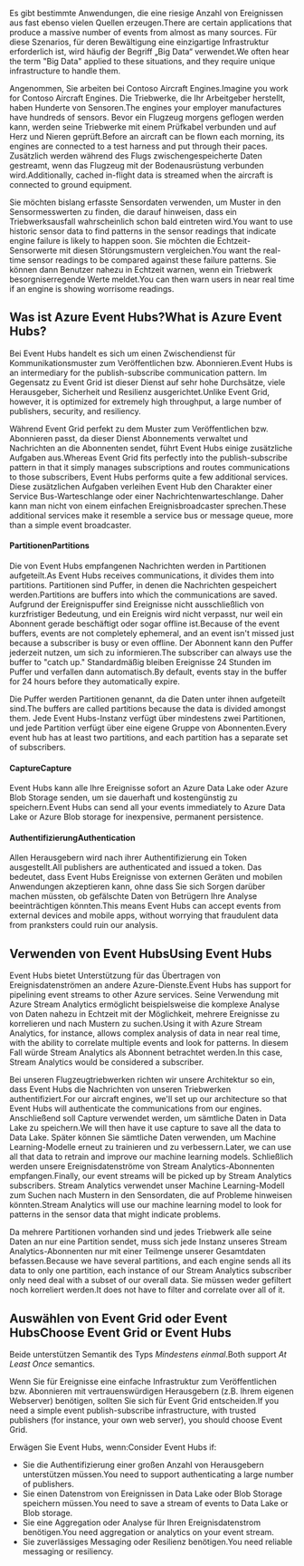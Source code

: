 <span data-ttu-id="2494b-101">Es gibt bestimmte Anwendungen, die eine riesige Anzahl von Ereignissen aus fast ebenso vielen Quellen erzeugen.</span><span class="sxs-lookup"><span data-stu-id="2494b-101">There are certain applications that produce a massive number of events from almost as many sources.</span></span> <span data-ttu-id="2494b-102">Für diese Szenarios, für deren Bewältigung eine einzigartige Infrastruktur erforderlich ist, wird häufig der Begriff „Big Data“ verwendet.</span><span class="sxs-lookup"><span data-stu-id="2494b-102">We often hear the term "Big Data" applied to these situations, and they require unique infrastructure to handle them.</span></span>

<span data-ttu-id="2494b-103">Angenommen, Sie arbeiten bei Contoso Aircraft Engines.</span><span class="sxs-lookup"><span data-stu-id="2494b-103">Imagine you work for Contoso Aircraft Engines.</span></span> <span data-ttu-id="2494b-104">Die Triebwerke, die Ihr Arbeitgeber herstellt, haben Hunderte von Sensoren.</span><span class="sxs-lookup"><span data-stu-id="2494b-104">The engines your employer manufactures have hundreds of sensors.</span></span> <span data-ttu-id="2494b-105">Bevor ein Flugzeug morgens geflogen werden kann, werden seine Triebwerke mit einem Prüfkabel verbunden und auf Herz und Nieren geprüft.</span><span class="sxs-lookup"><span data-stu-id="2494b-105">Before an aircraft can be flown each morning, its engines are connected to a test harness and put through their paces.</span></span> <span data-ttu-id="2494b-106">Zusätzlich werden während des Flugs zwischengespeicherte Daten gestreamt, wenn das Flugzeug mit der Bodenausrüstung verbunden wird.</span><span class="sxs-lookup"><span data-stu-id="2494b-106">Additionally, cached in-flight data is streamed when the aircraft is connected to ground equipment.</span></span>

<span data-ttu-id="2494b-107">Sie möchten bislang erfasste Sensordaten verwenden, um Muster in den Sensormesswerten zu finden, die darauf hinweisen, dass ein Triebwerksausfall wahrscheinlich schon bald eintreten wird.</span><span class="sxs-lookup"><span data-stu-id="2494b-107">You want to use historic sensor data to find patterns in the sensor readings that indicate engine failure is likely to happen soon.</span></span> <span data-ttu-id="2494b-108">Sie möchten die Echtzeit-Sensorwerte mit diesen Störungsmustern vergleichen.</span><span class="sxs-lookup"><span data-stu-id="2494b-108">You want the real-time sensor readings to be compared against these failure patterns.</span></span> <span data-ttu-id="2494b-109">Sie können dann Benutzer nahezu in Echtzeit warnen, wenn ein Triebwerk besorgniserregende Werte meldet.</span><span class="sxs-lookup"><span data-stu-id="2494b-109">You can then warn users in near real time if an engine is showing worrisome readings.</span></span>

## <a name="what-is-azure-event-hubs"></a><span data-ttu-id="2494b-110">Was ist Azure Event Hubs?</span><span class="sxs-lookup"><span data-stu-id="2494b-110">What is Azure Event Hubs?</span></span>

<span data-ttu-id="2494b-111">Bei Event Hubs handelt es sich um einen Zwischendienst für Kommunikationsmuster zum Veröffentlichen bzw. Abonnieren.</span><span class="sxs-lookup"><span data-stu-id="2494b-111">Event Hubs is an intermediary for the publish-subscribe communication pattern.</span></span> <span data-ttu-id="2494b-112">Im Gegensatz zu Event Grid ist dieser Dienst auf sehr hohe Durchsätze, viele Herausgeber, Sicherheit und Resilienz ausgerichtet.</span><span class="sxs-lookup"><span data-stu-id="2494b-112">Unlike Event Grid, however, it is optimized for extremely high throughput, a large number of publishers, security, and resiliency.</span></span>

<span data-ttu-id="2494b-113">Während Event Grid perfekt zu dem Muster zum Veröffentlichen bzw. Abonnieren passt, da dieser Dienst Abonnements verwaltet und Nachrichten an die Abonnenten sendet, führt Event Hubs einige zusätzliche Aufgaben aus.</span><span class="sxs-lookup"><span data-stu-id="2494b-113">Whereas Event Grid fits perfectly into the publish-subscribe pattern in that it simply manages subscriptions and routes communications to those subscribers, Event Hubs performs quite a few additional services.</span></span> <span data-ttu-id="2494b-114">Diese zusätzlichen Aufgaben verleihen Event Hub den Charakter einer Service Bus-Warteschlange oder einer Nachrichtenwarteschlange. Daher kann man nicht von einem einfachen Ereignisbroadcaster sprechen.</span><span class="sxs-lookup"><span data-stu-id="2494b-114">These additional services make it resemble a service bus or message queue, more than a simple event broadcaster.</span></span>

#### <a name="partitions"></a><span data-ttu-id="2494b-115">Partitionen</span><span class="sxs-lookup"><span data-stu-id="2494b-115">Partitions</span></span> ####
<span data-ttu-id="2494b-116">Die von Event Hubs empfangenen Nachrichten werden in Partitionen aufgeteilt.</span><span class="sxs-lookup"><span data-stu-id="2494b-116">As Event Hubs receives communications, it divides them into partitions.</span></span> <span data-ttu-id="2494b-117">Partitionen sind Puffer, in denen die Nachrichten gespeichert werden.</span><span class="sxs-lookup"><span data-stu-id="2494b-117">Partitions are buffers into which the communications are saved.</span></span> <span data-ttu-id="2494b-118">Aufgrund der Ereignispuffer sind Ereignisse nicht ausschließlich von kurzfristiger Bedeutung, und ein Ereignis wird nicht verpasst, nur weil ein Abonnent gerade beschäftigt oder sogar offline ist.</span><span class="sxs-lookup"><span data-stu-id="2494b-118">Because of the event buffers, events are not completely ephemeral, and an event isn't missed just because a subscriber is busy or even offline.</span></span> <span data-ttu-id="2494b-119">Der Abonnent kann den Puffer jederzeit nutzen, um sich zu informieren.</span><span class="sxs-lookup"><span data-stu-id="2494b-119">The subscriber can always use the buffer to "catch up."</span></span> <span data-ttu-id="2494b-120">Standardmäßig bleiben Ereignisse 24 Stunden im Puffer und verfallen dann automatisch.</span><span class="sxs-lookup"><span data-stu-id="2494b-120">By default, events stay in the buffer for 24 hours before they automatically expire.</span></span>

<span data-ttu-id="2494b-121">Die Puffer werden Partitionen genannt, da die Daten unter ihnen aufgeteilt sind.</span><span class="sxs-lookup"><span data-stu-id="2494b-121">The buffers are called partitions because the data is divided amongst them.</span></span> <span data-ttu-id="2494b-122">Jede Event Hubs-Instanz verfügt über mindestens zwei Partitionen, und jede Partition verfügt über eine eigene Gruppe von Abonnenten.</span><span class="sxs-lookup"><span data-stu-id="2494b-122">Every event hub has at least two partitions, and each partition has a separate set of subscribers.</span></span>

#### <a name="capture"></a><span data-ttu-id="2494b-123">Capture</span><span class="sxs-lookup"><span data-stu-id="2494b-123">Capture</span></span> ####
<span data-ttu-id="2494b-124">Event Hubs kann alle Ihre Ereignisse sofort an Azure Data Lake oder Azure Blob Storage senden, um sie dauerhaft und kostengünstig zu speichern.</span><span class="sxs-lookup"><span data-stu-id="2494b-124">Event Hubs can send all your events immediately to Azure Data Lake or Azure Blob storage for inexpensive, permanent persistence.</span></span>

#### <a name="authentication"></a><span data-ttu-id="2494b-125">Authentifizierung</span><span class="sxs-lookup"><span data-stu-id="2494b-125">Authentication</span></span> ####
<span data-ttu-id="2494b-126">Allen Herausgebern wird nach ihrer Authentifizierung ein Token ausgestellt.</span><span class="sxs-lookup"><span data-stu-id="2494b-126">All publishers are authenticated and issued a token.</span></span> <span data-ttu-id="2494b-127">Das bedeutet, dass Event Hubs Ereignisse von externen Geräten und mobilen Anwendungen akzeptieren kann, ohne dass Sie sich Sorgen darüber machen müssten, ob gefälschte Daten von Betrügern Ihre Analyse beeinträchtigen könnten.</span><span class="sxs-lookup"><span data-stu-id="2494b-127">This means Event Hubs can accept events from external devices and mobile apps, without worrying that fraudulent data from pranksters could ruin our analysis.</span></span> 

## <a name="using-event-hubs"></a><span data-ttu-id="2494b-128">Verwenden von Event Hubs</span><span class="sxs-lookup"><span data-stu-id="2494b-128">Using Event Hubs</span></span>

<span data-ttu-id="2494b-129">Event Hubs bietet Unterstützung für das Übertragen von Ereignisdatenströmen an andere Azure-Dienste.</span><span class="sxs-lookup"><span data-stu-id="2494b-129">Event Hubs has support for pipelining event streams to other Azure services.</span></span> <span data-ttu-id="2494b-130">Seine Verwendung mit Azure Stream Analytics ermöglicht beispielsweise die komplexe Analyse von Daten nahezu in Echtzeit mit der Möglichkeit, mehrere Ereignisse zu korrelieren und nach Mustern zu suchen.</span><span class="sxs-lookup"><span data-stu-id="2494b-130">Using it with Azure Stream Analytics, for instance, allows complex analysis of data in near real time, with the ability to correlate multiple events and look for patterns.</span></span> <span data-ttu-id="2494b-131">In diesem Fall würde Stream Analytics als Abonnent betrachtet werden.</span><span class="sxs-lookup"><span data-stu-id="2494b-131">In this case, Stream Analytics would be considered a subscriber.</span></span>

<span data-ttu-id="2494b-132">Bei unseren Flugzeugtriebwerken richten wir unsere Architektur so ein, dass Event Hubs die Nachrichten von unseren Triebwerken authentifiziert.</span><span class="sxs-lookup"><span data-stu-id="2494b-132">For our aircraft engines, we'll set up our architecture so that Event Hubs will authenticate the communications from our engines.</span></span> <span data-ttu-id="2494b-133">Anschließend soll Capture verwendet werden, um sämtliche Daten in Data Lake zu speichern.</span><span class="sxs-lookup"><span data-stu-id="2494b-133">We will then have it use capture to save all the data to Data Lake.</span></span> <span data-ttu-id="2494b-134">Später können Sie sämtliche Daten verwenden, um Machine Learning-Modelle erneut zu trainieren und zu verbessern.</span><span class="sxs-lookup"><span data-stu-id="2494b-134">Later, we can use all that data to retrain and improve our machine learning models.</span></span> <span data-ttu-id="2494b-135">Schließlich werden unsere Ereignisdatenströme von Stream Analytics-Abonnenten empfangen.</span><span class="sxs-lookup"><span data-stu-id="2494b-135">Finally, our event streams will be picked up by Stream Analytics subscribers.</span></span> <span data-ttu-id="2494b-136">Stream Analytics verwendet unser Machine Learning-Modell zum Suchen nach Mustern in den Sensordaten, die auf Probleme hinweisen könnten.</span><span class="sxs-lookup"><span data-stu-id="2494b-136">Stream Analytics will use our machine learning model to look for patterns in the sensor data that might indicate problems.</span></span>

<span data-ttu-id="2494b-137">Da mehrere Partitionen vorhanden sind und jedes Triebwerk alle seine Daten an nur eine Partition sendet, muss sich jede Instanz unseres Stream Analytics-Abonnenten nur mit einer Teilmenge unserer Gesamtdaten befassen.</span><span class="sxs-lookup"><span data-stu-id="2494b-137">Because we have several partitions, and each engine sends all its data to only one partition, each instance of our Stream Analytics subscriber only need deal with a subset of our overall data.</span></span> <span data-ttu-id="2494b-138">Sie müssen weder gefiltert noch korreliert werden.</span><span class="sxs-lookup"><span data-stu-id="2494b-138">It does not have to filter and correlate over all of it.</span></span>

## <a name="choose-event-grid-or-event-hubs"></a><span data-ttu-id="2494b-139">Auswählen von Event Grid oder Event Hubs</span><span class="sxs-lookup"><span data-stu-id="2494b-139">Choose Event Grid or Event Hubs</span></span>

<span data-ttu-id="2494b-140">Beide unterstützen Semantik des Typs *Mindestens einmal*.</span><span class="sxs-lookup"><span data-stu-id="2494b-140">Both support *At Least Once* semantics.</span></span>

<span data-ttu-id="2494b-141">Wenn Sie für Ereignisse eine einfache Infrastruktur zum Veröffentlichen bzw. Abonnieren mit vertrauenswürdigen Herausgebern (z.B. Ihrem eigenen Webserver) benötigen, sollten Sie sich für Event Grid entscheiden.</span><span class="sxs-lookup"><span data-stu-id="2494b-141">If you need a simple event publish-subscribe infrastructure, with trusted publishers (for instance, your own web server), you should choose Event Grid.</span></span>

<span data-ttu-id="2494b-142">Erwägen Sie Event Hubs, wenn:</span><span class="sxs-lookup"><span data-stu-id="2494b-142">Consider Event Hubs if:</span></span>
* <span data-ttu-id="2494b-143">Sie die Authentifizierung einer großen Anzahl von Herausgebern unterstützen müssen.</span><span class="sxs-lookup"><span data-stu-id="2494b-143">You need to support authenticating a large number of publishers.</span></span>
* <span data-ttu-id="2494b-144">Sie einen Datenstrom von Ereignissen in Data Lake oder Blob Storage speichern müssen.</span><span class="sxs-lookup"><span data-stu-id="2494b-144">You need to save a stream of events to Data Lake or Blob storage.</span></span>
* <span data-ttu-id="2494b-145">Sie eine Aggregation oder Analyse für Ihren Ereignisdatenstrom benötigen.</span><span class="sxs-lookup"><span data-stu-id="2494b-145">You need aggregation or analytics on your event stream.</span></span>
* <span data-ttu-id="2494b-146">Sie zuverlässiges Messaging oder Resilienz benötigen.</span><span class="sxs-lookup"><span data-stu-id="2494b-146">You need reliable messaging or resiliency.</span></span> 